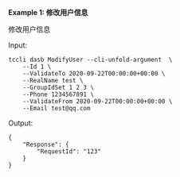 **Example 1: 修改用户信息**

修改用户信息

Input: 

```
tccli dasb ModifyUser --cli-unfold-argument  \
    --Id 1 \
    --ValidateTo 2020-09-22T00:00:00+00:00 \
    --RealName test \
    --GroupIdSet 1 2 3 \
    --Phone 1234567891 \
    --ValidateFrom 2020-09-22T00:00:00+00:00 \
    --Email test@qq.com
```

Output: 
```
{
    "Response": {
        "RequestId": "123"
    }
}
```

